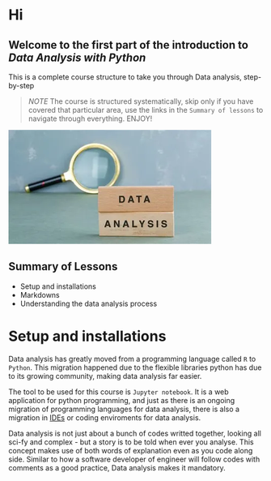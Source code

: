 # Hi

## Welcome to the first part of the introduction to _Data Analysis with Python_
This is a complete course structure to take you through Data analysis, step-by-step


> *NOTE* The course is structured systematically, skip only if you have covered that particular area, use the links in the `Summary of lessons` to navigate through everything. ENJOY!

<img src="begin.webp">


## Summary of Lessons
- Setup and installations
- Markdowns
- Understanding the data analysis process



# Setup and installations

Data analysis has greatly moved from a programming language called `R` to `Python`. 
This migration happened due to the flexible libraries python has due to its growing community, making data analysis far easier.

The tool to be used for this course is `Jupyter notebook`.
It is a web application for python programming, and just as there is an ongoing migration of programming languages for data analysis, there is also a migration in [IDEs](https://en.wikipedia.org/wiki/Integrated_development_environment) or coding enviroments for data analysis.


Data analysis is not just about a bunch of codes writted together, looking all sci-fy and complex - but a story is to be told when ever you analyse. This concept makes use of both words of explanation even as you code along side. Similar to how a software developer of engineer will follow codes with comments as a good practice, Data analysis makes it mandatory.
